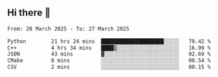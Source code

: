 ## Hi there 👋

<!--
**Bojupi/Bojupi** is a ✨ _special_ ✨ repository because its `README.md` (this file) appears on your GitHub profile.

Here are some ideas to get you started:

- 🔭 I’m currently working on ...
- 🌱 I’m currently learning ...
- 👯 I’m looking to collaborate on ...
- 🤔 I’m looking for help with ...
- 💬 Ask me about ...
- 📫 How to reach me: ...
- 😄 Pronouns: ...
- ⚡ Fun fact: ...
-->

<!--START_SECTION:waka-->

```txt
From: 20 March 2025 - To: 27 March 2025

Python        21 hrs 24 mins  ████████████████████░░░░░   79.42 %
C++           4 hrs 34 mins   ████▒░░░░░░░░░░░░░░░░░░░░   16.99 %
JSON          43 mins         ▓░░░░░░░░░░░░░░░░░░░░░░░░   02.69 %
CMake         8 mins          ░░░░░░░░░░░░░░░░░░░░░░░░░   00.54 %
CSV           2 mins          ░░░░░░░░░░░░░░░░░░░░░░░░░   00.15 %
```

<!--END_SECTION:waka-->
